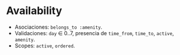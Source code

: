 # Availability

- Asociaciones: `belongs_to :amenity`.
- Validaciones: `day` ∈ 0..7, presencia de `time_from`, `time_to`, `active`, `amenity`.
- Scopes: `active`, `ordered`.
